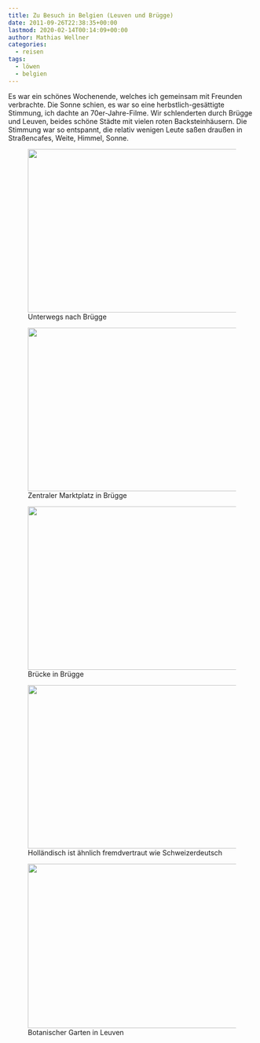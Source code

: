 ```yaml
---
title: Zu Besuch in Belgien (Leuven und Brügge)
date: 2011-09-26T22:38:35+00:00
lastmod: 2020-02-14T00:14:09+00:00
author: Mathias Wellner
categories:
  - reisen
tags:
  - löwen
  - belgien
---
```

Es war ein schönes Wochenende, welches ich gemeinsam mit Freunden verbrachte. Die Sonne schien, es war so eine herbstlich-gesättigte Stimmung, ich dachte an 70er-Jahre-Filme. Wir schlenderten durch Brügge und Leuven, beides schöne Städte mit vielen roten Backsteinhäusern. Die Stimmung war so entspannt, die relativ wenigen Leute saßen draußen in Straßencafes, Weite, Himmel, Sonne. 

<figure style="max-width: 500px;">
  <img src="https://lh5.googleusercontent.com/-Pq4tFjGHzdM/ToDfT51pJtI/AAAAAAAAALk/cVyrpMI_9GM/s800/MW_20110924_1149.jpg" height="333" width="500" />  
  <figcaption>Unterwegs nach Brügge</figcaption>
</figure>

<figure style="max-width: 500px;">
  <img src="https://lh5.googleusercontent.com/-iUGkvexiHFg/ToDfUJBMiGI/AAAAAAAAALw/8dxfOsnX3UQ/s800/MW_20110924_1184.jpg" height="333" width="500" />  
  <figcaption>Zentraler Marktplatz in Brügge</figcaption>
</figure>

<figure style="max-width: 500px;">
  <img src="https://lh3.googleusercontent.com/-gxyjEChTs00/ToDfU7Grs4I/AAAAAAAAAL8/3vHrT4b_mnY/s800/MW_20110924_1212.jpg" height="333" width="500" />  
  <figcaption>Brücke in Brügge</figcaption>
</figure>

<figure style="max-width: 500px;">
  <img src="https://lh3.googleusercontent.com/-jV8HMvoYBa8/ToDfV5DjGfI/AAAAAAAAAME/ZaOU60rRtGQ/s800/MW_20110925_1262.jpg" height="333" width="500" />  
  <figcaption>Holländisch ist ähnlich fremdvertraut wie Schweizerdeutsch</figcaption>
</figure>

<figure style="max-width: 500px;">
  <img src="https://lh3.googleusercontent.com/-pmivi4u8SbY/ToDfVP7OjHI/AAAAAAAAAL4/tLVmbeZvpiE/s800/MW_20110925_1248.jpg" height="335" width="500" />  
  <figcaption>Botanischer Garten in Leuven</figcaption>
</figure>
